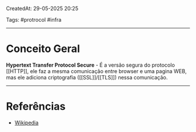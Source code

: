 CreatedAt: 29-05-2025 20:25

Tags: #protrocol #infra 

---
# Conceito Geral
**Hypertext Transfer Protocol Secure** - É a versão segura do protocolo [[HTTP]], ele faz a mesma comunicação entre browser e uma pagina WEB, mas ele adiciona criptografia ([[SSL]]/[[TLS]]) nessa comunicação.

---
# Referências
- [Wikipedia](https://pt.wikipedia.org/wiki/Hyper_Text_Transfer_Protocol_Secure)